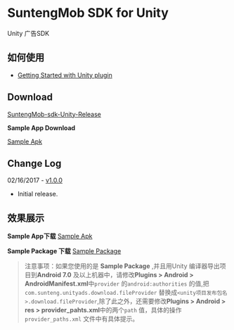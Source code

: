 # SuntengMob SDK for Unity

Unity 广告SDK

## 如何使用

- [Getting Started with Unity plugin](https://github.com/shunfei/suntengMob-sdk-unity/blob/master/docs/Get_Started.md)  

## Download

[SuntengMob-sdk-Unity-Release](https://github.com/shunfei/suntengMob-sdk-unity/releases)

**Sample App Download**

[Sample Apk](https://github.com/shunfei/suntengMob-sdk-unity/blob/master/sample/UnityAdsSample.apk)
 
## Change Log

02/16/2017 - [v1.0.0](https://github.com/shunfei/suntengMob-sdk-unity/releases/tag/v1.0.0)

* Initial release.

## 效果展示

**Sample App下载**
 [Sample Apk](https://github.com/shunfei/suntengMob-sdk-unity/blob/master/sample/UnityAdsSample.apk)  

**Sample Package 下载**
[Sample Package](https://github.com/shunfei/suntengMob-sdk-unity/blob/master/sample/suntengMob_sample.unitypackage)

> 注意事项：如果您使用的是 **Sample Package** ,并且用Unity 编译器导出项目到**Android 7.0** 及以上机器中，请修改**Plugins > Android > AndroidManifest.xml**中`provider` 的`android:authorities` 的值,把`com.sunteng.unityads.download.fileProvider` 替换成`<unity项目发布包名>.download.fileProvider`,除了此之外，还需要修改**Plugins > Android > res > provider_pahts.xml**中的两个`path` 值，具体的操作`provider_paths.xml` 文件中有具体提示。